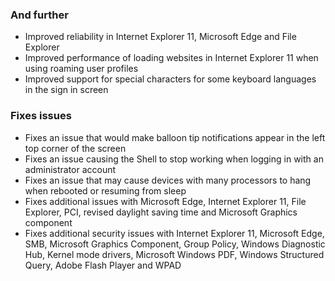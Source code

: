 ### And further
- Improved reliability in Internet Explorer 11, Microsoft Edge and File Explorer
- Improved performance of loading websites in Internet Explorer 11 when using roaming user profiles
- Improved support for special characters for some keyboard languages in the sign in screen

### Fixes issues
- Fixes an issue that would make balloon tip notifications appear in the left top corner of the screen
- Fixes an issue causing the Shell to stop working when logging in with an administrator account
- Fixes an issue that may cause devices with many processors to hang when rebooted or resuming from sleep
- Fixes additional issues with Microsoft Edge, Internet Explorer 11, File Explorer, PCI, revised daylight saving time and Microsoft Graphics component
- Fixes additional security issues with Internet Explorer 11, Microsoft Edge, SMB, Microsoft Graphics Component, Group Policy, Windows Diagnostic Hub, Kernel mode drivers, Microsoft Windows PDF, Windows Structured Query, Adobe Flash Player and WPAD